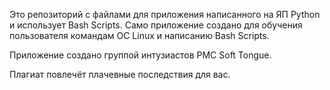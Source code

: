 Это репозиторий с файлами для приложения написанного на ЯП Python и использует Bash Scripts.
Само приложение создано для обучения пользователя командам ОС Linux и написанию Bash Scripts.

Приложение создано группой интузиастов PMC Soft Tongue.

Плагиат повлечёт плачевные последствия для вас.
